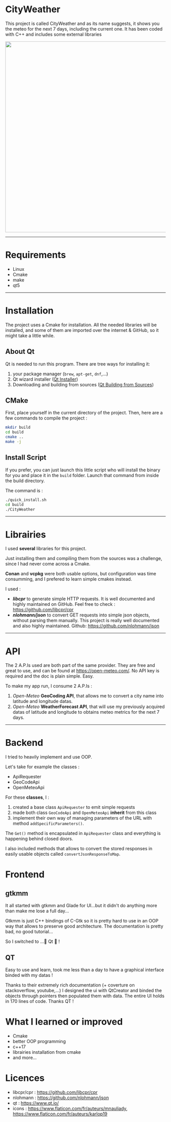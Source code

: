 # CityWeather

This project is called CityWeather and as its name suggests, it shows you the meteo for the next 7 days, including the current one. It has been coded with C++ and includes some external libraries

<p align="center">
<img src="datas_readme/city_weather.gif" width="600" centered="true" />
</p>

***

# Requirements

- Linux
- Cmake
- make
- qt5

***

# Installation

The project uses a Cmake for installation. All the needed libraries will be installed, and some of them are imported over the internet & GitHub, so it might take a little while.

## About Qt

Qt is needed to run this program. There are tree ways for installing it:

1. your package manager (`brew`, `apt-get`, `dnf`,...)
2. Qt wizard installer ([Qt Installer](https://www.qt.io/download-qt-installer?hsCtaTracking=99d9dd4f-5681-48d2-b096-470725510d34%7C074ddad0-fdef-4e53-8aa8-5e8a876d6ab4))
3. Downloading and building from sources ([Qt Building from Sources](https://wiki.qt.io/Building_Qt_6_from_Git))

## CMake

First, place yourself in the current directory of the project.
Then, here are a few commands to compile the project :

```bash
mkdir build
cd build
cmake ..
make -j
```

## Install Script

If you prefer, you can just launch this little script who will install the binary for you and place it in the `build` folder.  Launch that command from inside the build directory.

The command is :
``` bash
./quick_install.sh
cd build
./CityWeather
```

***

# Librairies

I used **several** libraries for this project. 

Just installing them and compiling them from the sources was a challenge, since I had never come across a Cmake.

**Conan** and  **vcpkg** were both usable options, but configuration was time consumming, and I prefered to learn simple cmakes instead.

I used : 
- __*libcpr*__ to generate simple HTTP requests. It is well documented and highly maintained on GitHub. Feel free to check : https://github.com/libcpr/cpr
- __*nlohmann/json*__ to convert GET requests into simple json objects, without parsing them manually. This project is really well documented and also highly maintained. Github: https://github.com/nlohmann/json

*** 

# API

The 2 A.P.Is used are both part of the same provider. They are free and great to use, and can be found at https://open-meteo.com/. No API key is required and the doc is plain simple. Easy.

To make my app run, I consume 2 A.P.Is : 

1. *Open-Meteo* **GeoCoding API**, that allows me to convert a city name into latitude and longitude datas.
2. *Open-Meteo* **WeatherForecast API**, that will use my previously acquired datas of latitude and longitude to obtains meteo metrics for the next 7 days.

***

# Backend

I tried to heavily implement and use OOP. 

Let's take for example the classes :
 - ApiRequester
 - GeoCodeApi
 - OpenMeteoApi

For these **classes**, I :
1. created a base class `ApiRequester` to emit simple requests
2. made both class `GeoCodeApi` and `OpenMeteoApi` **inherit** from this class
3. implement their own way of managing parameters of the URL with method `addSpecificParameters()`. 

The `Get()` method is encapsulated in `ApiRequester` class and everything is happening behind closed doors. 

I also included methods that allows to convert the stored responses in easily usable objects called `convertJsonResponseToMap`.


# Frontend

## gtkmm
It all started with gtkmm and Glade for UI...but it didn't do anything more than make me lose a full day...

 Gtkmm is just C++ bindings of C-Gtk so it is pretty hard to use in an OOP way that allows to preserve good architecture. The documentation is pretty bad, no good tutorial...

So I switched to ...🌟 Qt 🌟 !

## QT
Easy to use and learn, took me less than a day to have a graphical interface binded with my datas ! 

Thanks to their extremely rich documentation (+ coverture on stackoverflow, youtube,...) I designed the ui with QtCreator and binded the objects through pointers then populated them with data. The entire UI holds in 170 lines of code. Thanks QT !

# What I learned or improved

- Cmake
- better OOP programming
- c++17
- librairies installation from cmake
- and more...

# Licences

- libcpr/cpr : https://github.com/libcpr/cpr
- nlohmann : https://github.com/nlohmann/json
- qt : https://www.qt.io/
- icons : https://www.flaticon.com/fr/auteurs/mnauliady, 
https://www.flaticon.com/fr/auteurs/karlop19
